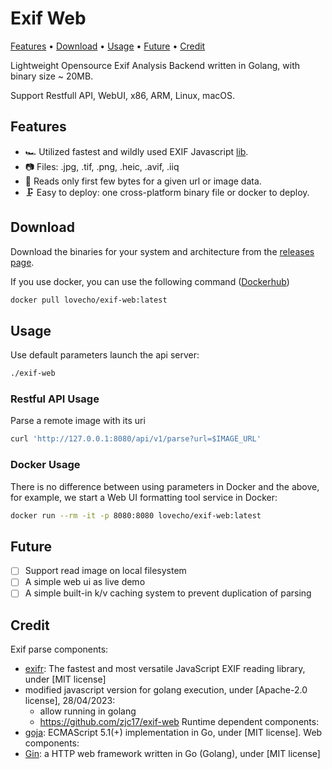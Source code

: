 # Exif Web

[Features](#features)
•
[Download](#download)
•
[Usage](#usage)
•
[Future](#future)
•
[Credit](#credit)

Lightweight Opensource Exif Analysis Backend written in Golang, with binary size ~ 20MB.

Support Restfull API, WebUI, x86, ARM, Linux, macOS.

## Features

- 🏎️ Utilized fastest and wildly used EXIF Javascript [lib](https://github.com/MikeKovarik/exifr).
- 📷 Files: .jpg, .tif, .png, .heic, .avif, .iiq
- 📑 Reads only first few bytes for a given url or image data.
- 🗜️ Easy to deploy: one cross-platform binary file or docker to deploy.

## Download

Download the binaries for your system and architecture from the [releases page](https://github.com/zjc17/exif-web/releases).

If you use docker, you can use the following command ([Dockerhub](https://hub.docker.com/r/lovecho/exif-web))

```bash
docker pull lovecho/exif-web:latest
```

## Usage

Use default parameters launch the api server:

```bash
./exif-web
```

### Restful API Usage

Parse a remote image with its uri

```bash
curl 'http://127.0.0.1:8080/api/v1/parse?url=$IMAGE_URL'
```

### Docker Usage
There is no difference between using parameters in Docker and the above, 
for example, we start a Web UI formatting tool service in Docker:

```bash
docker run --rm -it -p 8080:8080 lovecho/exif-web:latest
```

## Future

- [ ] Support read image on local filesystem
- [ ] A simple web ui as live demo
- [ ] A simple built-in k/v caching system to prevent duplication of parsing

## Credit

Exif parse components:
- [exifr](https://github.com/MikeKovarik/exifr): The fastest and most versatile JavaScript EXIF reading library, under [MIT license]
- modified javascript version for golang execution, under [Apache-2.0 license], 28/04/2023:
  - allow running in golang
  - https://github.com/zjc17/exif-web
Runtime dependent components:
- [goja](https://github.com/dop251/goja): ECMAScript 5.1(+) implementation in Go, under [MIT license].
Web components:
- [Gin](https://github.com/gin-gonic/gin): a HTTP web framework written in Go (Golang), under [MIT license]
